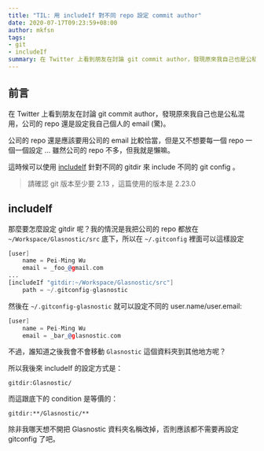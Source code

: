 ```yaml
---
title: "TIL: 用 includeIf 對不同 repo 設定 commit author"
date: 2020-07-17T09:23:59+08:00
author: mkfsn
tags:
- git
- includeIf
summary: 在 Twitter 上看到朋友在討論 git commit author，發現原來我自己也是公私混用，公司的 repo 還是設定我自己個人的 email (驚)。
---
```


## 前言

在 Twitter 上看到朋友在討論 git commit author，發現原來我自己也是公私混用，公司的 repo 還是設定我自己個人的 email (驚)。

公司的 repo 還是應該要用公司的 email 比較恰當，但是又不想要每一個 repo 一個一個設定 ... 雖然公司的 repo 不多，但我就是懶嘛。

這時候可以使用 [includeIf](https://git-scm.com/docs/git-config#_conditional_includes) 針對不同的 gitdir 來 include 不同的 git config 。

> 請確認 git 版本至少要 2.13 ，這篇使用的版本是 2.23.0

## includeIf

那麼要怎麼設定 gitdir 呢？我的情況是我把公司的 repo 都放在 `~/Workspace/Glasnostic/src` 底下，所以在 `~/.gitconfig` 裡面可以這樣設定

```inc
[user]
	name = Pei-Ming Wu
	email = _foo_@gmail.com
...
[includeIf "gitdir:~/Workspace/Glasnostic/src"]
    path = ~/.gitconfig-glasnostic
```

然後在 `~/.gitconfig-glasnostic` 就可以設定不同的 user.name/user.email:

```inc
[user]
	name = Pei-Ming Wu
	email = _bar_@glasnostic.com
```

不過，誰知道之後我會不會移動 `Glasnostic` 這個資料夾到其他地方呢？

所以我後來 includeIf 的設定方式是：

```
gitdir:Glasnostic/
```

而這跟底下的 condition 是等價的：

```
gitdir:**/Glasnostic/**
```

除非我哪天想不開把 Glasnostic 資料夾名稱改掉，否則應該都不需要再設定 gitconfig 了吧。
